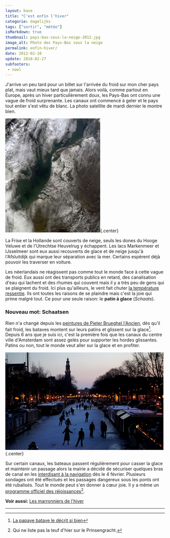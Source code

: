 ```yaml
---
layout: base
title: "C'est enfin l'hiver"
categorie: dagelijks
tags: ["sortir", "météo"]
isMarkdown: true
thumbnail: pays-bas-sous-la-neige-2012.jpg
image_alt: Photo des Pays-Bas sous la neige
permalink: enfin-hiver/
date: 2012-02-10
update: 2018-02-27
subfooters:
 - noel
---
```


J'arrive un peu tard pour un billet sur l'arrivée du froid sur mon cher pays plat, mais vaut mieux tard que jamais. Alors voilà, comme partout en Europe, après un hiver particulièrement doux, les Pays-Bas ont connu une vague de froid surprenante. Les canaux ont commencé à geler et le pays tout entier s'est vêtu de blanc. La photo satellite de mardi dernier le montre bien.

![Photo des Pays-Bas sous la neige](pays-bas-sous-la-neige-2012.jpg){.center}

<!--excerpt-->

La Frise et la Hollande sont couverts de neige, seuls les dones du Hooge Veluwe et de l'Utrechtse Heuvelrug y échappent. Les lacs Markenmeer et IJsselmeer sont eux aussi recouverts de glace et de neige jusqu'à l'Afsluitdijk qui marque leur séparation avec la mer. Certains espèrent déjà pouvoir les traverser en voiture.

Les néerlandais ne réagissent pas comme tout le monde face à cette vague de froid. Eux aussi ont des transports publics en retard, des canalisation d'eau qui lachent et des rhumes qui couvent mais il y a très peu de gens qui se plaignent du froid. Ici plus qu'ailleurs, le vent fait chuter [la température ressentie](/la-temperature-ressentie). Ils ont toutes les raisons de se plaindre mais c'est la joie qui prime malgré tout. Ce pour une seule raison: le **patin à glace** (*Schaats*).

### Nouveau mot: Schaatsen

Rien n'a changé depuis les [peintures de Pieter Brueghel l'Ancien](http://fr.wikipedia.org/wiki/Fichier:Pieter_Bruegel_d._%C3%84._106.jpg), dès qu'il fait froid, les bataves montent sur leurs patins et glissent sur la glace[^1]. Depuis 6 ans que je suis ici, c'est la première fois que les canaux du centre ville d'Amsterdam sont assez gelés pour supporter les hordes glissantes. Patins ou non, tout le monde veut aller sur la glace et en profiter.

![Joueurs de hockey sur glace sur le Prinsengracht](patin-sur-prinsengracht.jpg){.center}

Sur certain canaux, les bateaux passent régulièrement pour casser la glace et maintenir un passage alors la mairie a décidé de sécuriser quelques bras de canal en les [interdisant à la navigation](http://www.centrum.amsterdam.nl/@289081/pagina/) dès le 4 février. Plusieurs sondages ont été effectués et les passages dangereux sous les ponts ont été rubalisés. Tout le monde peut s'en donner à cœur joie. Il y a même un [programme officiel des réjoissances](http://www.amsterdam.nl/@506987/pagina/)[^2].

**Voir aussi:** [Les marronniers de l'hiver](/les-marronniers-de-l-hiver)

---
[^1]: [La papaye batave le décrit si bien](http://lapapayebatave.wordpress.com/2012/02/06/le-mot-de-la-semaine-schaatsen-ou-le-reve-neerlandais/#comment-49)
[^2]: Qui ne liste pas la teuf d'hier sur le Prinsengracht.
<!-- post notes:
http://www.dutchdailynews.com/amsterdam-prepares-for-legendary-keizer-ice-skating-race/
http://lapapayebatave.wordpress.com/ 
http://www.dutchnews.nl/news/archives/2012/02/no_11city_skating_race_ice_is.php
http://www.dutchdailynews.com/amsterdam-prepares-for-legendary-keizer-ice-skating-race/
--->
